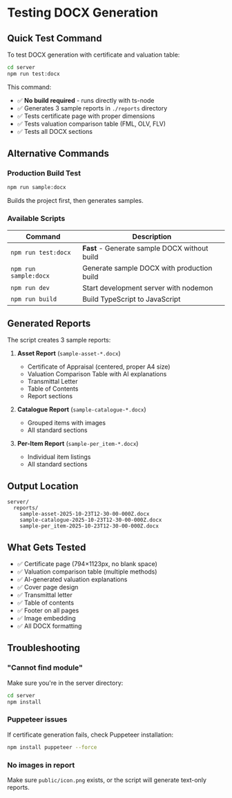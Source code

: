 # Testing DOCX Generation

## Quick Test Command

To test DOCX generation with certificate and valuation table:

```bash
cd server
npm run test:docx
```

This command:
- ✅ **No build required** - runs directly with ts-node
- ✅ Generates 3 sample reports in `./reports` directory
- ✅ Tests certificate page with proper dimensions
- ✅ Tests valuation comparison table (FML, OLV, FLV)
- ✅ Tests all DOCX sections

## Alternative Commands

### Production Build Test
```bash
npm run sample:docx
```
Builds the project first, then generates samples.

### Available Scripts

| Command | Description |
|---------|-------------|
| `npm run test:docx` | **Fast** - Generate sample DOCX without build |
| `npm run sample:docx` | Generate sample DOCX with production build |
| `npm run dev` | Start development server with nodemon |
| `npm run build` | Build TypeScript to JavaScript |

## Generated Reports

The script creates 3 sample reports:

1. **Asset Report** (`sample-asset-*.docx`)
   - Certificate of Appraisal (centered, proper A4 size)
   - Valuation Comparison Table with AI explanations
   - Transmittal Letter
   - Table of Contents
   - Report sections

2. **Catalogue Report** (`sample-catalogue-*.docx`)
   - Grouped items with images
   - All standard sections

3. **Per-Item Report** (`sample-per_item-*.docx`)
   - Individual item listings
   - All standard sections

## Output Location

```
server/
  reports/
    sample-asset-2025-10-23T12-30-00-000Z.docx
    sample-catalogue-2025-10-23T12-30-00-000Z.docx
    sample-per_item-2025-10-23T12-30-00-000Z.docx
```

## What Gets Tested

- ✅ Certificate page (794×1123px, no blank space)
- ✅ Valuation comparison table (multiple methods)
- ✅ AI-generated valuation explanations
- ✅ Cover page design
- ✅ Transmittal letter
- ✅ Table of contents
- ✅ Footer on all pages
- ✅ Image embedding
- ✅ All DOCX formatting

## Troubleshooting

### "Cannot find module"
Make sure you're in the server directory:
```bash
cd server
npm install
```

### Puppeteer issues
If certificate generation fails, check Puppeteer installation:
```bash
npm install puppeteer --force
```

### No images in report
Make sure `public/icon.png` exists, or the script will generate text-only reports.

